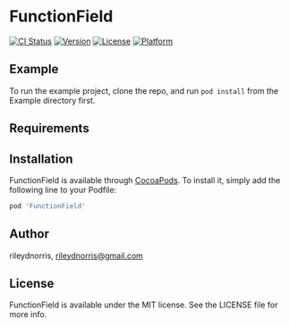 # FunctionField

[![CI Status](https://img.shields.io/travis/rileydnorris/FunctionField.svg?style=flat)](https://travis-ci.org/rileydnorris/FunctionField)
[![Version](https://img.shields.io/cocoapods/v/FunctionField.svg?style=flat)](https://cocoapods.org/pods/FunctionField)
[![License](https://img.shields.io/cocoapods/l/FunctionField.svg?style=flat)](https://cocoapods.org/pods/FunctionField)
[![Platform](https://img.shields.io/cocoapods/p/FunctionField.svg?style=flat)](https://cocoapods.org/pods/FunctionField)

## Example

To run the example project, clone the repo, and run `pod install` from the Example directory first.

## Requirements

## Installation

FunctionField is available through [CocoaPods](https://cocoapods.org). To install
it, simply add the following line to your Podfile:

```ruby
pod 'FunctionField'
```

## Author

rileydnorris, rileydnorris@gmail.com

## License

FunctionField is available under the MIT license. See the LICENSE file for more info.
